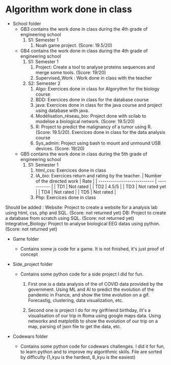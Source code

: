 # Algorithm work done in class

- School folder 
    * GB3 contains the work done in class during the 4th grade of engineering school
        1. S1: Semester 1
            1. Noah game project. (Score: 19.5/20)
    * GB4 contains the work done in class during the 4th grade of engineering school
        1. S1: Semester 1
            1. Project: Create a tool to analyse proteins sequences and merge some tools. (Score: 19/20) 
            2. Supervised_Work : Work done in class with the teacher
        2. S2: Semester 2
            1. Algo: Exercices done in class for Algorythm for the biology course
            2. BDD: Exercices done in class for the database course
            3. java: Exercices done in class for the java course and project using database with java. 
            4. Modélisation_réseau_bio: Project done with scilab to modelise a biological network. (Score: 19.5/20)
            5. R: Project to predict the malignancy of a tumor using R. (Score: 19.5/20). Exercices done in class for the data analysis course
            6. Sys_admin: Project using bash to mount and unmound USB devices. (Score: 19/20)
    * GB5 contains the work done in class during the 5th grade of engineering school
        1. S1: Semester 1
            1. html_css: Exercices done in class
            2. IA_bio: Exercices return and rating by the teacher. 
                | Number of the directed work | Rate        |
                | --------------------------- | ----------- |
                | TD1                         | Not rated   |
                | TD2                         | 4.5/5       |
                | TD3                         | Not rated yet |
                | TD4                         | Not rated   |
                | TD5                         | Not rated   |
            3. Php: Exercices done in class 

Should be added : 
Website: Project to create a website for a analysis lab using html, css, php and SQL. (Score: not returned yet)
DB: Project to create a database from scratch using SQL. (Score: not returned yet)
Integrative_Biology: Project to analyse biological EEG datas using python. (Score: not returned yet)


- Game folder
    * Contains some js code for a game. It is not finished, it's just proof of concept

- Side_project folder
    * Contains some python code for a side project I did for fun. 
        1. First one is a data analysis of the of COVID data provided by the government. Using ML and AI to predict the evolution of the pandemic in France, and show the time evolution on a gif. Forecastig, clustering, data visualization, etc.

        2. Second one is project I do for my girlfriend birthday, iIt's a visualisation of our trip in Roma using google maps data. Using networkx and matplotlib to show the evolution of our trip on a map, parsing of json file to get the data, etc.

- Codewars folder 
    * Contains some python code for codewars challenges. I did it for fun, to learn python and to improve my algorithmic skills. File are sorted by difficulty (1_kyu is the hardest, 8_kyu is the easiest)

